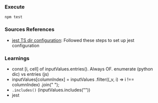 ### Execute

`npm test`

### Sources References

- [jest TS dir configuration](https://bootcamp.uxdesign.cc/how-to-write-test-cases-in-typescript-fa7a263b7833): Followed these steps to set up jest configuration

### Learnings

- const [i, cell] of inputValues.entries(). Always OF. enumerate (python dic) vs entries (js)
- inputValues[columnIndex] = inputValues
  .filter((\_v, i) => i !== columnIndex)
  .join(" ");
- `.includes()` (inputValues.includes(""))
- jest
